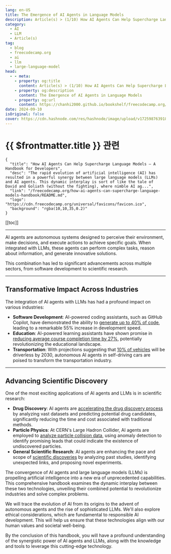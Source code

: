 ```yaml
---
lang: en-US
title: The Emergence of AI Agents in Language Models
description: Article(s) > (1/10) How AI Agents Can Help Supercharge Language Models – A Handbook for Developers [Full Book] 
category: 
  - AI
  - LLM
  - Article(s)
tag: 
  - blog
  - freecodecamp.org
  - ai
  - llm
  - large-language-model
head:
  - - meta:
    - property: og:title
      content: Article(s) > (1/10) How AI Agents Can Help Supercharge Language Models – A Handbook for Developers [Full Book]
    - property: og:description
      content: The Emergence of AI Agents in Language Models
    - property: og:url
      content: https://chanhi2000.github.io/bookshelf/freecodecamp.org/how-ai-agents-can-supercharge-language-models-handbook/the-emergence-of-ai-agents-in-language-models.html
date: 2024-09-10
isOriginal: false
cover: https://cdn.hashnode.com/res/hashnode/image/upload/v1725987639185/f8bf1775-b3d3-415e-b864-4425484600f2.jpeg
---
```


# {{ $frontmatter.title }} 관련

```component VPCard
{
  "title": "How AI Agents Can Help Supercharge Language Models – A Handbook for Developers",
  "desc": "The rapid evolution of artificial intelligence (AI) has resulted in a powerful synergy between large language models (LLMs) and AI agents. This dynamic interplay is sort of like the tale of David and Goliath (without the fighting), where nimble AI ag...",
  "link": "/freecodecamp.org/how-ai-agents-can-supercharge-language-models-handbook/README.md",
  "logo": "https://cdn.freecodecamp.org/universal/favicons/favicon.ico",
  "background": "rgba(10,10,35,0.2)"
}
```

[[toc]]

---

<SiteInfo
  name="How AI Agents Can Help Supercharge Language Models – A Handbook for Developers"
  desc="The rapid evolution of artificial intelligence (AI) has resulted in a powerful synergy between large language models (LLMs) and AI agents. This dynamic interplay is sort of like the tale of David and Goliath (without the fighting), where nimble AI ag..."
  url="https://freecodecamp.org/news/how-ai-agents-can-supercharge-language-models-handbook/"
  logo="https://cdn.freecodecamp.org/universal/favicons/favicon.ico"
  preview="https://cdn.hashnode.com/res/hashnode/image/upload/v1725987639185/f8bf1775-b3d3-415e-b864-4425484600f2.jpeg"/>

AI agents are autonomous systems designed to perceive their environment, make decisions, and execute actions to achieve specific goals. When integrated with LLMs, these agents can perform complex tasks, reason about information, and generate innovative solutions.

This combination has led to significant advancements across multiple sectors, from software development to scientific research.

---

## Transformative Impact Across Industries

The integration of AI agents with LLMs has had a profound impact on various industries:

- **Software Development**: AI-powered coding assistants, such as GitHub Copilot, have demonstrated the ability to [<FontIcon icon="iconfont icon-github"/>generate up to 40% of code](https://github.blog/news-insights/product-news/github-copilot-x-the-ai-powered-developer-experience/), leading to a remarkable 55% increase in development speed.
- **Education**: AI-powered learning assistants have shown promise in [<FontIcon icon="fas fa-globe"/>reducing average course completion time by 27%](https://www.iu.de/news/en/generative-ai-can-accelerate-study-time-iu-research-shows/), potentially revolutionizing the educational landscape.
- **Transportation**: With projections suggesting that [<FontIcon icon="fas fa-globe"/>10% of vehicles](https://goldmansachs.com/insights/articles/partially-autonomous-cars-forecast-to-comprise-10-percent-of-new-vehicle-sales-by-2030) will be driverless by 2030, autonomous AI agents in self-driving cars are poised to transform the transportation industry.

---

## Advancing Scientific Discovery

One of the most exciting applications of AI agents and LLMs is in scientific research:

- **Drug Discovery**: AI agents are [<FontIcon icon="fas fa-globe"/>accelerating the drug discovery process](https://blogs.nvidia.com/blog/drug-discovery-bionemo-generative-ai/) by analyzing vast datasets and predicting potential drug candidates, significantly reducing the time and cost associated with traditional methods.
- **Particle Physics**: At CERN's Large Hadron Collider, AI agents are employed to [<FontIcon icon="fas fa-globe"/>analyze particle collision data](https://phys.org/news/2024-04-machine-reveal-undiscovered-particles-large.html), using anomaly detection to identify promising leads that could indicate the existence of undiscovered particles.
- **General Scientific Research**: AI agents are enhancing the pace and scope of [<FontIcon icon="fas fa-globe"/>scientific discoveries](https://developer.nvidia.com/blog/introduction-to-llm-agents/) by analyzing past studies, identifying unexpected links, and proposing novel experiments.

The convergence of AI agents and large language models (LLMs) is propelling artificial intelligence into a new era of unprecedented capabilities. This comprehensive handbook examines the dynamic interplay between these two technologies, unveiling their combined potential to revolutionize industries and solve complex problems.

We will trace the evolution of AI from its origins to the advent of autonomous agents and the rise of sophisticated LLMs. We'll also explore ethical considerations, which are fundamental to responsible AI development. This will help us ensure that these technologies align with our human values and societal well-being.

By the conclusion of this handbook, you will have a profound understanding of the synergistic power of AI agents and LLMs, along with the knowledge and tools to leverage this cutting-edge technology.

